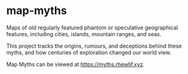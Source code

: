 # map-myths

Maps of old regularly featured phantom or speculative geographical features,
including cities, islands, mountain ranges, and seas.

This project tracks the origins, rumours, and deceptions behind these myths,
and how centuries of exploration changed our world view.

Map Myths can be viewed at https://myths.rhewlif.xyz. 
